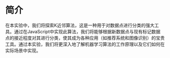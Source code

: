 # 简介

在本实验中，我们将探索K近邻算法，这是一种用于对数据点进行分类的强大工具。通过在JavaScript中实现此算法，我们将能够根据新数据点与现有标记数据点的接近程度对其进行分类，使其成为各种应用（如推荐系统和图像识别）的宝贵工具。通过本实验，我们将更深入地了解机器学习算法的工作原理以及它们如何在实际场景中实现。
